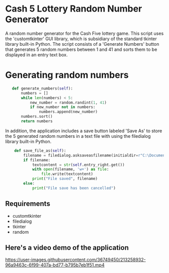 # Cash 5 Lottery Random Number Generator
A random number generator for the Cash Five lottery game. This script uses the 'customtkinter' GUI library, which is subsidiary of the standard tkinter library built-in Python. The script consists of a 'Generate Numbers' button that generates 5 random numbers between 1 and 41 and sorts them to be displayed in an entry text box. 


 # Generating random numbers
 ```Python
    def generate_numbers(self):
        numbers = []
        while len(numbers) < 5:
            new_number = random.randint(1, 41)
            if new_number not in numbers:
                numbers.append(new_number)
        numbers.sort()
        return numbers
```

In addition, the application includes a save button labeled 'Save As' to store the 5 generated random numbers in a text file with using the filedialog library built-in Python. 

```Python
    def save_file_as(self):
        filename = filedialog.asksaveasfilename(initialdir=r"C:\Documents", title="Save File As", defaultextension=".txt", filetypes=(('Text Documents,' '.txt*'), ("All Files", '*.*')))
        if filename:
            textcontent = str(self.entry_right.get())
            with open(filename, 'w+') as file:
                file.write(textcontent)
            print("File saved", filename)
        else:
            print("File save has been cancelled")
```

## Requirements
* customtkinter
* filedialog
* tkinter
* random


## Here's a video demo of the application
https://user-images.githubusercontent.com/36749450/213258932-96a9463c-6f99-407a-bd77-b795b7eb1f51.mp4


